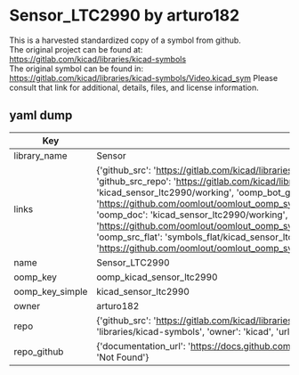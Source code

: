 # Sensor_LTC2990 by arturo182  
This is a harvested standardized copy of a symbol from github.  
The original project can be found at:  
https://gitlab.com/kicad/libraries/kicad-symbols  
The original symbol can be found in:
https://gitlab.com/kicad/libraries/kicad-symbols/Video.kicad_sym
Please consult that link for additional, details, files, and license information.  
## yaml dump  
| Key | Value |  
| --- | --- |  
| library_name | Sensor |  
| links | {'github_src': 'https://gitlab.com/kicad/libraries/kicad-symbols/Video.kicad_sym', 'github_src_repo': 'https://gitlab.com/kicad/libraries/kicad-symbols', 'oomp_bot': 'kicad_sensor_ltc2990/working', 'oomp_bot_github': 'https://github.com/oomlout/oomlout_oomp_symbol_bot/tree/main/kicad_sensor_ltc2990/working', 'oomp_doc': 'kicad_sensor_ltc2990/working', 'oomp_doc_github': 'https://github.com/oomlout/oomlout_oomp_symbol_doc/tree/main/kicad_sensor_ltc2990/working', 'oomp_src_flat': 'symbols_flat/kicad_sensor_ltc2990/working', 'oomp_src_flat_github': 'https://github.com/oomlout/oomlout_oomp_symbol_src/tree/main/kicad_sensor_ltc2990/working'} |  
| name | Sensor_LTC2990 |  
| oomp_key | oomp_kicad_sensor_ltc2990 |  
| oomp_key_simple | kicad_sensor_ltc2990 |  
| owner | arturo182 |  
| repo | {'github_src': 'https://gitlab.com/kicad/libraries/kicad-symbols/Video.kicad_sym', 'name': 'libraries/kicad-symbols', 'owner': 'kicad', 'url': 'https://gitlab.com/kicad/libraries/kicad-symbols'} |  
| repo_github | {'documentation_url': 'https://docs.github.com/rest/repos/repos#get-a-repository', 'message': 'Not Found'} |  

